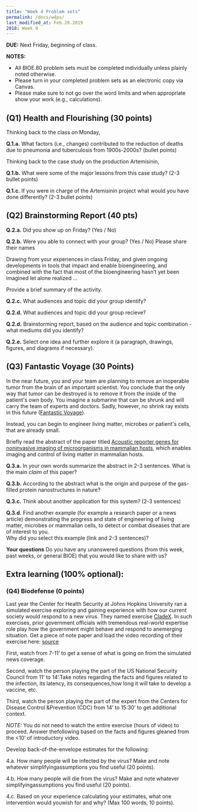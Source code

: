 ```yaml
---
title: "Week 4 Problem sets"
permalink: /docs/w4ps/
last_modified_at: Feb.20.2019
2018: Week 9
---
```


**DUE:** Next Friday, beginning of class.

**NOTES:** 
  - All BIOE.80 problem sets must be completed individually unless plainly noted otherwise.
  - Please turn in your completed problem sets as an electronic copy via Canvas. 
  - Please make sure to not go over the word limits and when appropriate show your work (e.g., calculations).

## (Q1) Health and Flourishing (30 points) 

Thinking back to the class on Monday, 

**Q.1.a.** What factors (i.e., changes) contributed to the reduction of deaths due to pneumonia and tuberculosis from 1900s-2000s? (bullet points)

Thinking back to the case study on the production Artemisinin,

**Q.1.b.** What were some of the major lessons from this case study? (2-3 bullet points)

**Q.1.c.** If you were in charge of the Artemisinin project what would you have done differently? (2-3 bullet points)

## (Q2) Brainstorming Report  (40 pts)

**Q.2.a.**  Did you show up on Friday? (Yes / No)

**Q.2.b.**  Were you able to connect with your group? (Yes / No) Please share their names 

Drawing from your experiences in class Friday, and given ongoing developments in tools that impact and enable bioengineering, and combined with the fact that most of the bioengineering hasn’t yet been imagined let alone realized ... 

Provide a brief summary of the activity. 

**Q.2.c.**  What audiences and topic did your group identify?

**Q.2.d.**  What audiences and topic did your group recieve? 

**Q.2.d.** Brainstorming report, based on the audience and topic combination - what mediums did you identify?

**Q.2.e.** Select one idea and further explore it (a paragraph, drawings, figures, and diagrams if necessary). 

## (Q3) Fantastic Voyage  (30 Points)

In the near future, you and your team are planning to remove an inoperable tumor from the brain of an important scientist.  You conclude that the only way that tumor can be destroyed is to remove it from the inside of the patient's own body. 
You imagine a submarine that can be shrunk and will carry the team of experts and doctors.  Sadly, however, no shrink ray exists in this future ([Fantastic Voyage](https://www.imdb.com/title/tt0060397/)). 

Instead, you can begin to engineer living matter, microbes or patient's cells, that are already small. 

Briefly read the abstract of the paper titled [Acoustic reporter genes for noninvasive imaging of microorganisms in mammalian hosts](https://www.nature.com/articles/nature25021), which enables imaging and control of living matter in mammalian hosts.

**Q.3.a.** In your own words summarize the abstract in 2-3 sentences. What is the main *claim* of this paper?

**Q.3.b.** According to the abstract what is the origin and purpose of the gas-filled protein nanostructures in nature?

**Q.3.c.** Think about another application for this system? (2-3 sentences)

**Q.3.d.** Find another example (for example a research paper or a news article) demonstrating the progress and state of engineering of living matter, microbes or mammalian cells, to detect or combat diseases that are of interest to you.  
Why did you select this example (link and 2-3 sentences)? 

**Your questions** Do you have any unanswered questions (from this week, past weeks, or general BIOE) that you would like to share with us?

## Extra learning (100% optional):

### (Q4) Biodefense (0 points) 

Last year the Center for Health Security at Johns Hopkins University ran a simulated exercise exploring and gaining experience with how our current society would respond to a new virus.  They named exercise [CladeX](http://www.centerforhealthsecurity.org/our-work/events/2018_clade_x_exercise/). In such exercises, prior government officials with tremendous real-world expertise role play how the government might behave and respond to anemerging situation. Get a piece of note paper and load the video recording of their exercise here: [source](https://youtu.be/sJ1x8SlNxj0) 

First, watch from 7-11’ to get a sense of what is going on from the simulated news coverage.

Second, watch the person playing the part of the US National Security Council from 11’ to 14’.Take notes regarding the facts and figures related to the infection, its latency, its consequences,how long it will take to develop a vaccine, etc.

Third, watch the person playing the part of the expert from the Centers for Disease Control &Prevention (CDC) from 14’ to 15:30’ to get additional context.

*NOTE:* You do not need to watch the entire exercise (hours of video) to proceed.  Answer thefollowing based on the facts and figures gleaned from the <10’ of introductory video.

Develop back-of-the-envelope estimates for the following:

4.a. How many people will be infected by the virus?  Make and note whatever simplifyingassumptions you find useful (20 points).

4.b. How many people will die from the virus?  Make and note whatever simplifyingassumptions you find useful (20 points).

4.c. Based on your experience calculating your estimates, what one intervention would youwish for and why?  (Max 100 words, 10 points).
